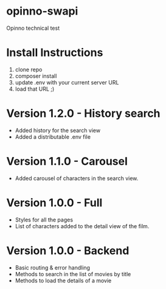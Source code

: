 # opinno-swapi
Opinno technical test

# Install Instructions
1. clone repo
2. composer install
3. update .env with your current server URL
4. load that URL ;)

# Version 1.2.0 - History search
* Added history for the search view
* Added a distributable .env file

# Version 1.1.0 - Carousel
* Added carousel of characters in the search view.

# Version 1.0.0 - Full
* Styles for all the pages
* List of characters added to the detail view of the film.

# Version 1.0.0 - Backend
* Basic routing & error handling
* Methods to search in the list of movies by title
* Methods to load the details of a movie
